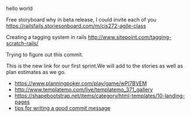 hello world


Free storyboard why in beta release, I could invite each of you
https://railsfails.storiesonboard.com/m/cis272-agile-class

Creating a tagging system in rails http://www.sitepoint.com/tagging-scratch-rails/



Trying to figure out this commit.

This is the new link for our first sprint.We will add to the stories as well as plan estimates as we go.

* https://www.planningpoker.com/play/game/wPl7BVEM
* http://www.templatemo.com/live/templatemo_371_gallery
* https://shapebootstrap.net/items/category/html-templates/10-landing-pages
* [tips for writing a good commit message](https://robots.thoughtbot.com/5-useful-tips-for-a-better-commit-message)
